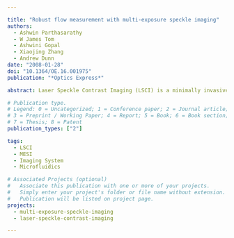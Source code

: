 ```yaml
---

title: "Robust flow measurement with multi-exposure speckle imaging"
authors:
  - Ashwin Parthasarathy
  - W James Tom
  - Ashwini Gopal
  - Xiaojing Zhang
  - Andrew Dunn
date: "2008-01-28"
doi: "10.1364/OE.16.001975"
publication: "*Optics Express*"

abstract: Laser Speckle Contrast Imaging (LSCI) is a minimally invasive full field optical technique used to generate blood flow maps with high spatial and temporal resolution. The lack of quantitative accuracy and the inability to predict flows in the presence of static scatterers such as an intact or thinned skull have been the primary limitation of LSCI. We present a new Multi-Exposure Speckle Imaging (MESI) instrument that has potential to obtain quantitative baseline flow measures. We show that the MESI instrument extends the range over which relative flow measurements are linear. We also present a new speckle model which can discriminate flows in the presence of static scatters. We show that in the presence of static scatterers the new model used along with the new MESI instrument can predict correlation times of flow consistently to within 10% of the value without static scatterers compared to an average deviation of more than 100% from the value without static scatterers using traditional LSCI. We also show that the new speckle model used with the MESI instrument can maintain the linearity of relative flow measurements in the presence of static scatterers.

# Publication type.
# Legend: 0 = Uncategorized; 1 = Conference paper; 2 = Journal article;
# 3 = Preprint / Working Paper; 4 = Report; 5 = Book; 6 = Book section;
# 7 = Thesis; 8 = Patent
publication_types: ["2"]

tags:
  - LSCI
  - MESI
  - Imaging System
  - Microfluidics

# Associated Projects (optional)
#   Associate this publication with one or more of your projects.
#   Simply enter your project's folder or file name without extension.
#   Publication will be listed on project page.
projects:
  - multi-exposure-speckle-imaging
  - laser-speckle-contrast-imaging

---
```

